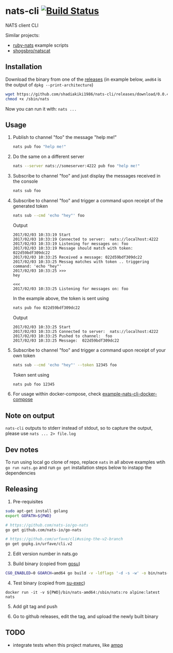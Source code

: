 # nats-cli [![Build Status](https://travis-ci.org/shadiakiki1986/nats-cli.svg?branch=master)](https://travis-ci.org/shadiakiki1986/nats-cli)
NATS client CLI

Similar projects:

- [ruby-nats](https://github.com/nats-io/ruby-nats) example scripts
- [shogsbro/natscat](https://github.com/shogsbro/natscat)

## Installation

Download the binary from one of the [releases](https://github.com/shadiakiki1986/nats-cli/releases)
(in example below, `amd64` is the output of `dpkg --print-architecture`)

```bash
wget https://github.com/shadiakiki1986/nats-cli/releases/download/0.0.4.2/nats-amd64 -O /sbin/nats
chmod +x /sbin/nats
```
Now you can run it with: `nats ...`

## Usage
1. Publish to channel "foo" the message "help me!"
    ```bash
    nats pub foo "help me!"
    ```

2. Do the same on a different server
    ```bash
    nats --server nats://someserver:4222 pub foo "help me!"
    ```

3. Subscribe to channel "foo" and just display the messages received in the console
    ```bash
    nats sub foo
    ```

4. Subscribe to channel "foo" and trigger a command upon receipt of the generated token
    ```bash
    nats sub --cmd 'echo "hey"' foo
    ```

    Output
    ```
    2017/02/03 10:33:19 Start
    2017/02/03 10:33:19 Connected to server:  nats://localhost:4222
    2017/02/03 10:33:19 Listening for messages on: foo
    2017/02/03 10:33:19 Message should match with token: 022d59bdf309dc22
    2017/02/03 10:33:25 Received a message: 022d59bdf309dc22
    2017/02/03 10:33:25 Messag matches with token .. triggering command: 'echo "hey"'
    2017/02/03 10:33:25 >>>
    hey
    
    <<<
    2017/02/03 10:33:25 Listening for messages on: foo
    ```

    In the example above, the token is sent using

    ```bash
    nats pub foo 022d59bdf309dc22
    ```

    Output
    ```
    2017/02/03 10:33:25 Start
    2017/02/03 10:33:25 Connected to server:  nats://localhost:4222
    2017/02/03 10:33:25 Pushed to channel:  foo
    2017/02/03 10:33:25 Message:  022d59bdf309dc22
    ```

5. Subscribe to channel "foo" and trigger a command upon receipt of your own token
    ```bash
    nats sub --cmd 'echo "hey"' --token 12345 foo
    ```

    Token sent using
    ```bash
    nats pub foo 12345
    ```

6. For usage within docker-compose, check [example-nats-cli-docker-compose](https://github.com/shadiakiki1986/example-nats-cli-docker-compose)

## Note on output
`nats-cli` outputs to stderr instead of stdout, so to capture the output, please use `nats ... 2> file.log`

## Dev notes
To run using local go clone of repo, replace `nats` in all above examples wtih `go run nats.go`
and run `go get` installation steps below to instapp the dependencies

## Releasing
1. Pre-requisites
```bash
sudo apt-get install golang
export GOPATH=${PWD}

# https://github.com/nats-io/go-nats
go get github.com/nats-io/go-nats

# https://github.com/urfave/cli#using-the-v2-branch
go get gopkg.in/urfave/cli.v2
```

2. Edit version number in nats.go

3. Build binary (copied from [gosu](https://github.com/tianon/gosu/blob/master/Dockerfile))

```bash
CGO_ENABLED=0 GOARCH=amd64 go build -v -ldflags '-d -s -w' -o bin/nats-amd64
```

4. Test binary (copied from [su-exec](https://github.com/ncopa/su-exec))

```
docker run -it -v ${PWD}/bin/nats-amd64:/sbin/nats:ro alpine:latest nats
```

5. Add git tag and push

6. Go to github releases, edit the tag, and upload the newly built binary

## TODO
* integrate tests when this project matures, like [ampq](https://github.com/streadway/amqp/blob/master/spec/gen.go)
